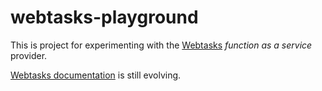 # webtasks-playground

This is project for experimenting with the [Webtasks](https://webtask.io) *function as a service* provider.

[Webtasks documentation](https://webtask.io/docs) is still evolving.
